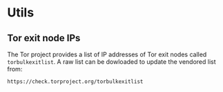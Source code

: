 # Utils


## Tor exit node IPs

The Tor project provides a list of IP addresses of Tor exit nodes called
`torbulkexitlist`. A raw list can be dowloaded to update the vendored list
from:

```
https://check.torproject.org/torbulkexitlist
```


